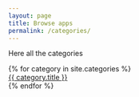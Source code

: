 ```yaml
---
layout: page
title: Browse apps
permalink: /categories/
---
```


Here all the categories

<div class="category-list">
  {% for category in site.categories %}
    <div class="category-list__category">
      <a href="{{ category.url }}">
        {{ category.title }}
      </a>
    </div>
  {% endfor %}
</div>
